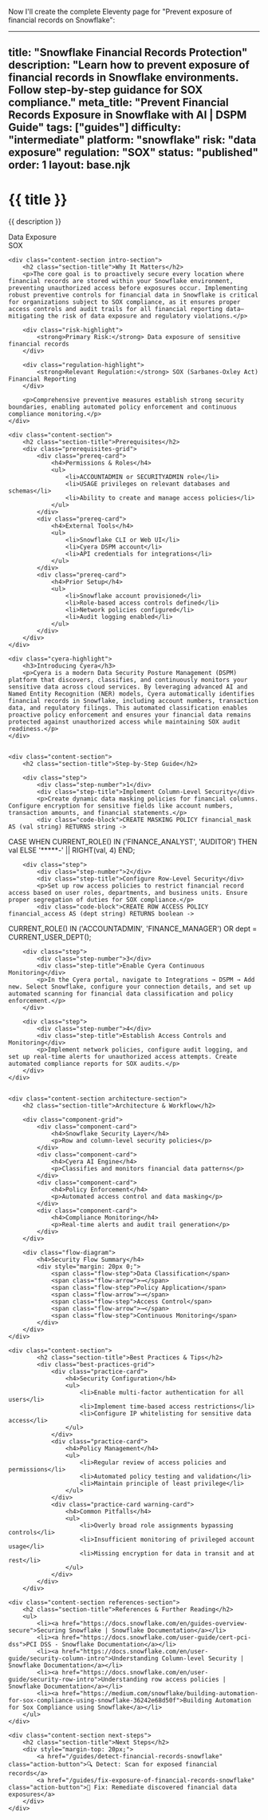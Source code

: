 Now I'll create the complete Eleventy page for "Prevent exposure of financial records on Snowflake":

---
title: "Snowflake Financial Records Protection"
description: "Learn how to prevent exposure of financial records in Snowflake environments. Follow step-by-step guidance for SOX compliance."
meta_title: "Prevent Financial Records Exposure in Snowflake with AI | DSPM Guide"
tags: ["guides"]
difficulty: "intermediate"
platform: "snowflake"
risk: "data exposure"
regulation: "SOX"
status: "published"
order: 1
layout: base.njk
---

<div class="container">
    <div class="header">
        <h1>{{ title }}</h1>
        <p>{{ description }}</p>
        <div class="badge">Data Exposure</div>
        <div class="badge regulation">SOX</div>
    </div>

    <div class="content-section intro-section">
        <h2 class="section-title">Why It Matters</h2>
        <p>The core goal is to proactively secure every location where financial records are stored within your Snowflake environment, preventing unauthorized access before exposures occur. Implementing robust preventive controls for financial data in Snowflake is critical for organizations subject to SOX compliance, as it ensures proper access controls and audit trails for all financial reporting data—mitigating the risk of data exposure and regulatory violations.</p>
        
        <div class="risk-highlight">
            <strong>Primary Risk:</strong> Data exposure of sensitive financial records
        </div>
        
        <div class="regulation-highlight">
            <strong>Relevant Regulation:</strong> SOX (Sarbanes-Oxley Act) Financial Reporting
        </div>
        
        <p>Comprehensive preventive measures establish strong security boundaries, enabling automated policy enforcement and continuous compliance monitoring.</p>
    </div>

    <div class="content-section">
        <h2 class="section-title">Prerequisites</h2>
        <div class="prerequisites-grid">
            <div class="prereq-card">
                <h4>Permissions & Roles</h4>
                <ul>
                    <li>ACCOUNTADMIN or SECURITYADMIN role</li>
                    <li>USAGE privileges on relevant databases and schemas</li>
                    <li>Ability to create and manage access policies</li>
                </ul>
            </div>
            <div class="prereq-card">
                <h4>External Tools</h4>
                <ul>
                    <li>Snowflake CLI or Web UI</li>
                    <li>Cyera DSPM account</li>
                    <li>API credentials for integrations</li>
                </ul>
            </div>
            <div class="prereq-card">
                <h4>Prior Setup</h4>
                <ul>
                    <li>Snowflake account provisioned</li>
                    <li>Role-based access controls defined</li>
                    <li>Network policies configured</li>
                    <li>Audit logging enabled</li>
                </ul>
            </div>
        </div>
    </div>
	
    <div class="cyera-highlight">
        <h3>Introducing Cyera</h3>
        <p>Cyera is a modern Data Security Posture Management (DSPM) platform that discovers, classifies, and continuously monitors your sensitive data across cloud services. By leveraging advanced AI and Named Entity Recognition (NER) models, Cyera automatically identifies financial records in Snowflake, including account numbers, transaction data, and regulatory filings. This automated classification enables proactive policy enforcement and ensures your financial data remains protected against unauthorized access while maintaining SOX audit readiness.</p>
    </div>
	

    <div class="content-section">
        <h2 class="section-title">Step-by-Step Guide</h2>
        
        <div class="step">
            <div class="step-number">1</div>
            <div class="step-title">Implement Column-Level Security</div>
            <p>Create dynamic data masking policies for financial columns. Configure encryption for sensitive fields like account numbers, transaction amounts, and financial statements.</p>
            <div class="code-block">CREATE MASKING POLICY financial_mask AS (val string) RETURNS string -> 
CASE WHEN CURRENT_ROLE() IN ('FINANCE_ANALYST', 'AUDITOR') THEN val 
ELSE '*****-' || RIGHT(val, 4) END;</div>
        </div>

        <div class="step">
            <div class="step-number">2</div>
            <div class="step-title">Configure Row-Level Security</div>
            <p>Set up row access policies to restrict financial record access based on user roles, departments, and business units. Ensure proper segregation of duties for SOX compliance.</p>
            <div class="code-block">CREATE ROW ACCESS POLICY financial_access AS (dept string) RETURNS boolean ->
CURRENT_ROLE() IN ('ACCOUNTADMIN', 'FINANCE_MANAGER') OR 
dept = CURRENT_USER_DEPT();</div>
        </div>

        <div class="step">
            <div class="step-number">3</div>
            <div class="step-title">Enable Cyera Continuous Monitoring</div>
            <p>In the Cyera portal, navigate to Integrations → DSPM → Add new. Select Snowflake, configure your connection details, and set up automated scanning for financial data classification and policy enforcement.</p>
        </div>

        <div class="step">
            <div class="step-number">4</div>
            <div class="step-title">Establish Access Controls and Monitoring</div>
            <p>Implement network policies, configure audit logging, and set up real-time alerts for unauthorized access attempts. Create automated compliance reports for SOX audits.</p>
        </div>
    </div>


    <div class="content-section architecture-section">
        <h2 class="section-title">Architecture & Workflow</h2>
        
        <div class="component-grid">
            <div class="component-card">
                <h4>Snowflake Security Layer</h4>
                <p>Row and column-level security policies</p>
            </div>
            <div class="component-card">
                <h4>Cyera AI Engine</h4>
                <p>Classifies and monitors financial data patterns</p>
            </div>
            <div class="component-card">
                <h4>Policy Enforcement</h4>
                <p>Automated access control and data masking</p>
            </div>
            <div class="component-card">
                <h4>Compliance Monitoring</h4>
                <p>Real-time alerts and audit trail generation</p>
            </div>
        </div>

        <div class="flow-diagram">
            <h4>Security Flow Summary</h4>
            <div style="margin: 20px 0;">
                <span class="flow-step">Data Classification</span>
                <span class="flow-arrow">→</span>
                <span class="flow-step">Policy Application</span>
                <span class="flow-arrow">→</span>
                <span class="flow-step">Access Control</span>
                <span class="flow-arrow">→</span>
                <span class="flow-step">Continuous Monitoring</span>
            </div>
        </div>
    </div>

	<div class="content-section">
	        <h2 class="section-title">Best Practices & Tips</h2>
	        <div class="best-practices-grid">
	            <div class="practice-card">
	                <h4>Security Configuration</h4>
	                <ul>
	                    <li>Enable multi-factor authentication for all users</li>
	                    <li>Implement time-based access restrictions</li>
	                    <li>Configure IP whitelisting for sensitive data access</li>
	                </ul>
	            </div>
	            <div class="practice-card">
	                <h4>Policy Management</h4>
	                <ul>
	                    <li>Regular review of access policies and permissions</li>
	                    <li>Automated policy testing and validation</li>
	                    <li>Maintain principle of least privilege</li>
	                </ul>
	            </div>
	            <div class="practice-card warning-card">
	                <h4>Common Pitfalls</h4>
	                <ul>
	                    <li>Overly broad role assignments bypassing controls</li>
	                    <li>Insufficient monitoring of privileged account usage</li>
	                    <li>Missing encryption for data in transit and at rest</li>
	                </ul>
	            </div>
	        </div>
	    </div>

    <div class="content-section references-section">
        <h2 class="section-title">References & Further Reading</h2>
        <ul>
            <li><a href="https://docs.snowflake.com/en/guides-overview-secure">Securing Snowflake | Snowflake Documentation</a></li>
            <li><a href="https://docs.snowflake.com/user-guide/cert-pci-dss">PCI DSS - Snowflake Documentation</a></li>
            <li><a href="https://docs.snowflake.com/en/user-guide/security-column-intro">Understanding Column-level Security | Snowflake Documentation</a></li>
            <li><a href="https://docs.snowflake.com/en/user-guide/security-row-intro">Understanding row access policies | Snowflake Documentation</a></li>
            <li><a href="https://medium.com/snowflake/building-automation-for-sox-compliance-using-snowflake-36242e68d50f">Building Automation for Sox Compliance using Snowflake</a></li>
        </ul>
    </div>

    <div class="content-section next-steps">
        <h2 class="section-title">Next Steps</h2>
        <div style="margin-top: 20px;">
            <a href="/guides/detect-financial-records-snowflake" class="action-button">🔍 Detect: Scan for exposed financial records</a>
            <a href="/guides/fix-exposure-of-financial-records-snowflake" class="action-button">🔧 Fix: Remediate discovered financial data exposures</a>
        </div>
    </div>
</div>